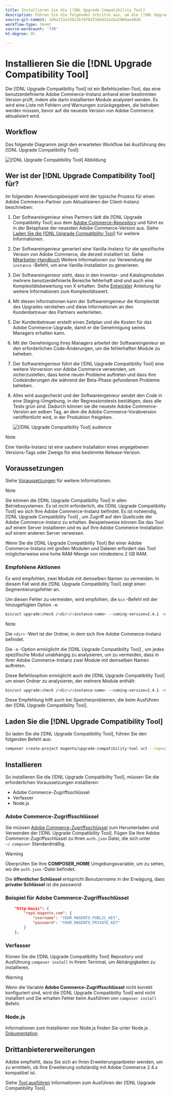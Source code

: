 ```yaml
---
title: Installieren Sie die [!DNL Upgrade Compatibility Tool]
description: Führen Sie die folgenden Schritte aus, um die [!DNL Upgrade Compatibility Tool] für Ihr Adobe Commerce-Projekt.
source-git-commit: 3d9a721e33621b78f03f16b932a1ba2904ae4010
workflow-type: tm+mt
source-wordcount: '739'
ht-degree: 0%

---
```



# Installieren Sie die [!DNL Upgrade Compatibility Tool]

Die [!DNL Upgrade Compatibility Tool] ist ein Befehlszeilen-Tool, das eine benutzerdefinierte Adobe Commerce-Instanz anhand einer bestimmten Version prüft, indem alle darin installierten Module analysiert werden. Es wird eine Liste mit Fehlern und Warnungen zurückgegeben, die behoben werden müssen, bevor auf die neueste Version von Adobe Commerce aktualisiert wird.

## Workflow

Das folgende Diagramm zeigt den erwarteten Workflow bei Ausführung des [!DNL Upgrade Compatibility Tool]:

![[!DNL Upgrade Compatibility Tool] Abbildung](../../assets/upgrade-guide/mvp-diagram-v3.png)

## Wer ist der [!DNL Upgrade Compatibility Tool] für?

Im folgenden Anwendungsbeispiel wird der typische Prozess für einen Adobe Commerce-Partner zum Aktualisieren der Client-Instanz beschrieben:

1. Der Softwareingenieur eines Partners lädt die [!DNL Upgrade Compatibility Tool] aus dem [Adobe Commerce-Repository](https://repo.magento.com/) und führt es in der Betaphase der neuesten Adobe Commerce-Version aus. Siehe [Laden Sie die [!DNL Upgrade Compatibility Tool]](../upgrade-compatibility-tool/install.md#download-the-upgrade-compatibility-tool) für weitere Informationen.
1. Der Softwareingenieur generiert eine Vanilla-Instanz für die spezifische Version von Adobe Commerce, die derzeit installiert ist. Siehe [Mitarbeiter-Handbuch](https://devdocs.magento.com/contributor-guide/contributing.html#vanilla-pr) Weitere Informationen zur Verwendung der `instance` -Befehl, um eine Vanilla-Installation zu generieren.
1. Der Softwareingenieur sieht, dass in den Inventar- und Katalogmodulen mehrere benutzerdefinierte Bereiche fehlerhaft sind und auch eine Komplexitätsbewertung von X erhalten. Siehe [Entwickler](../upgrade-compatibility-tool/developer.md) Anleitung für weitere Informationen zum Komplexitätswert.
1. Mit diesen Informationen kann der Softwareingenieur die Komplexität des Upgrades verstehen und diese Informationen an den Kundenbetreuer des Partners weiterleiten.
1. Der Kundenbetreuer erstellt einen Zeitplan und die Kosten für das Adobe Commerce-Upgrade, damit er die Genehmigung seines Managers erhalten kann.
1. Mit der Genehmigung ihres Managers arbeitet der Softwareingenieur an den erforderlichen Code-Änderungen, um die fehlerhaften Module zu beheben.
1. Der Softwareingenieur führt die [!DNL Upgrade Compatibility Tool] eine weitere Vorversion von Adobe Commerce verwenden, um sicherzustellen, dass keine neuen Probleme auftreten und dass ihre Codeänderungen die während der Beta-Phase gefundenen Probleme beheben.
1. Alles wird ausgecheckt und der Softwareingenieur sendet den Code in eine Staging-Umgebung, in der Regressionstests bestätigen, dass alle Tests grün sind. Dadurch können sie die neueste Adobe Commerce-Version am selben Tag, an dem die Adobe Commerce-Vorabversion veröffentlicht wird, in der Produktion freigeben.

   ![[!DNL Upgrade Compatibility Tool] audience](../../assets/upgrade-guide/audience-uct-v3.png)

>[!NOTE]
>
>Eine Vanilla-Instanz ist eine saubere Installation eines angegebenen Versions-Tags oder Zweigs für eine bestimmte Release-Version.

## Voraussetzungen

Siehe [Voraussetzungen](../upgrade-compatibility-tool/prerequisites.md) für weitere Informationen.

>[!NOTE]
>
>Sie können die [!DNL Upgrade Compatibility Tool] in allen Betriebssystemen. Es ist nicht erforderlich, die [!DNL Upgrade Compatibility Tool] wo sich Ihre Adobe Commerce-Instanz befindet. Es ist notwendig, [!DNL Upgrade Compatibility Tool] , um Zugriff auf den Quellcode der Adobe Commerce-Instanz zu erhalten. Beispielsweise können Sie das Tool auf einem Server installieren und es auf Ihre Adobe Commerce-Installation auf einem anderen Server verweisen.

Wenn Sie die [!DNL Upgrade Compatibility Tool] Bei einer Adobe Commerce-Instanz mit großen Modulen und Dateien erfordert das Tool möglicherweise eine hohe RAM-Menge von mindestens 2 GB RAM.

### Empfohlene Aktionen

Es wird empfohlen, zwei Module mit demselben Namen zu vermeiden. In diesem Fall wird die [!DNL Upgrade Compatibility Tool] zeigt einen Segmentierungsfehler an.

Um diesen Fehler zu vermeiden, wird empfohlen, die `bin` -Befehl mit der hinzugefügten Option `-m`:

```bash
bin/uct upgrade:check /<dir>/<instance-name> --coming-version=2.4.1 -m /vendor/<vendor-name>/<module-name>
```

>[!NOTE]
>
>Die `<dir>` -Wert ist der Ordner, in dem sich Ihre Adobe Commerce-Instanz befindet.

Die `-m` -Option ermöglicht die [!DNL Upgrade Compatibility Tool] , um jedes spezifische Modul unabhängig zu analysieren, um zu vermeiden, dass in Ihrer Adobe Commerce-Instanz zwei Module mit demselben Namen auftreten.

Diese Befehlsoption ermöglicht auch die [!DNL Upgrade Compatibility Tool] um einen Ordner zu analysieren, der mehrere Module enthält:

```bash
bin/uct upgrade:check /<dir>/<instance-name> --coming-version=2.4.1 -m /vendor/<vendor-name>/
```

Diese Empfehlung hilft auch bei Speicherproblemen, die beim Ausführen der [!DNL Upgrade Compatibility Tool].

## Laden Sie die [!DNL Upgrade Compatibility Tool]

So laden Sie die [!DNL Upgrade Compatibility Tool], führen Sie den folgenden Befehl aus:

```bash
composer create-project magento/upgrade-compatibility-tool uct --repository https://repo.magento.com
```

## Installieren

So installieren Sie die [!DNL Upgrade Compatibility Tool], müssen Sie die erforderlichen Voraussetzungen installieren:

* Adobe Commerce-Zugriffsschlüssel
* Verfasser
* Node.js

### Adobe Commerce-Zugriffsschlüssel

Sie müssen [Adobe Commerce-Zugriffsschlüssel](https://devdocs.magento.com/marketplace/sellers/profile-information.html#access-keys) zum Herunterladen und Verwenden der [!DNL Upgrade Compatibility Tool]. Fügen Sie Ihre Adobe Commerce-Zugriffsschlüssel zu Ihren `auth.json` Datei, die sich unter `~/.composer` Standardmäßig.

>[!WARNING]
>
>Überprüfen Sie Ihre **COMPOSER_HOME** Umgebungsvariable, um zu sehen, wo die `auth.json` -Datei befindet.

Die **öffentlicher Schlüssel** entspricht _Benutzername_ in der Erwägung, dass **privater Schlüssel** ist die _password_:

### Beispiel für Adobe Commerce-Zugriffsschlüssel

```json
    "http-basic": {
        "repo.magento.com": {
            "username": "YOUR_MAGENTO_PUBLIC_KEY",
            "password": "YOUR_MAGENTO_PRIVATE_KEY"
        }
    },
```

### Verfasser

Klonen Sie die [!DNL Upgrade Compatibility Tool] Repository und Ausführung `composer install` in Ihrem Terminal, um Abhängigkeiten zu installieren.

>[!WARNING]
>
>Wenn die Variable **Adobe Commerce-Zugriffsschlüssel** nicht korrekt konfiguriert sind, wird die [!DNL Upgrade Compatibility Tool] wird nicht installiert und Sie erhalten Fehler beim Ausführen von `composer install` Befehl.

### Node.js

Informationen zum Installieren von Node.js finden Sie unter Node.js . [Dokumentation](https://nodejs.dev/learn/how-to-install-nodejs).

## Drittanbietererweiterungen

Adobe empfiehlt, dass Sie sich an Ihren Erweiterungsanbieter wenden, um zu ermitteln, ob Ihre Erweiterung vollständig mit Adobe Commerce 2.4.x kompatibel ist.

Siehe [Tool ausführen](../upgrade-compatibility-tool/run.md) Informationen zum Ausführen der [!DNL Upgrade Compatibility Tool].
